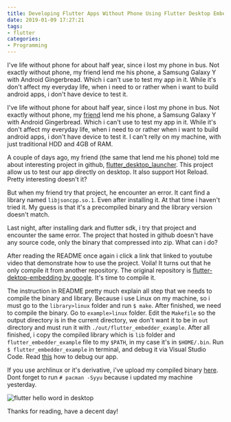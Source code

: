 ```yaml
---
title: Developing Flutter Apps Without Phone Using Flutter Desktop Embedder
date: 2019-01-09 17:27:21
tags:
- flutter
categories:
- Programming
---
```


I've life without phone for about half year, since i lost my phone in bus. Not exactly without phone, my friend lend me his phone, a Samsung Galaxy Y with Android Gingerbread. Which i can't use to test my app in it. While it's don't affect my everyday life, when i need to or rather when i want to build android apps, i don't have device to test it.

<!-- more -->
I've life without phone for about half year, since i lost my phone in bus. Not exactly without phone, my [friend](https://github.com/drzln) lend me his phone, a Samsung Galaxy Y with Android Gingerbread. Which i can't use to test my app in it. While it's don't affect my everyday life, when i need to or rather when i want to build android apps, i don't have device to test it. I can't relly on my machine, with just traditional HDD and 4GB of RAM.

A couple of days ago, my friend (the same that lend me his phone) told me about interesting project in github, [flutter_desktop_launcher](https://github.com/putraxor/flutter_desktop_launcher). This project allow us to test our app directly on desktop. It also support Hot Reload. Pretty interesting doesn't it?

But when my friend try that project, he encounter an error. It cant find a library named `libjsoncpp.so.1`. Even after installing it. At that time i haven't tried it. My guess is that it's a precompiled binary and the library version doesn't match.

Last night, after installing dark and flutter sdk, i try that project and encounter the same error. The project that hosted in github doesn't have any source code, only the binary that compressed into zip. What can i do?

After reading the README once again i click a link that linked to youtube video that demonstrate how to use the project. Voila! It turns out that he only compile it from another repository. The original repository is [flutter-dektop-embedding by google](https://github.com/google/flutter-desktop-embedding). It's time to compile it.

The instruction in README pretty much explain all step that we needs to compile the binary and library. Because i use Linux on my machine, so i must go to the `library>linux` folder and run `$ make`. After finished, we need to compile the binary. Go to `example>linux` folder. Edit the `Makefile` so the output directory is in the current directory, we don't want it to be in `out` directory and must run it with `./out/flutter_embedder_example`. After all finished, i copy the compiled library which is `lib` folder and `flutter_embedder_example` file to my `$PATH`, in my case it's in `$HOME/.bin`. Run `$ flutter_embedder_example` in terminal, and debug it via Visual Studio Code. Read [this](https://github.com/google/flutter-desktop-embedding/blob/master/Debugging.md) how to debug our app.

If you use archlinux or it's derivative, i've upload my compiled binary [here](https://mega.nz/#!7cxUTQAa!gjQxwuamxnV3Isw7NdVIv54FfIx17qgWAOJXrNMQOD4). Dont forget to run `# pacman -Syyu` because i updated my machine yesterday.

![flutter hello word in desktop](/images/flutter-desktop.png)

Thanks for reading, have a decent day!